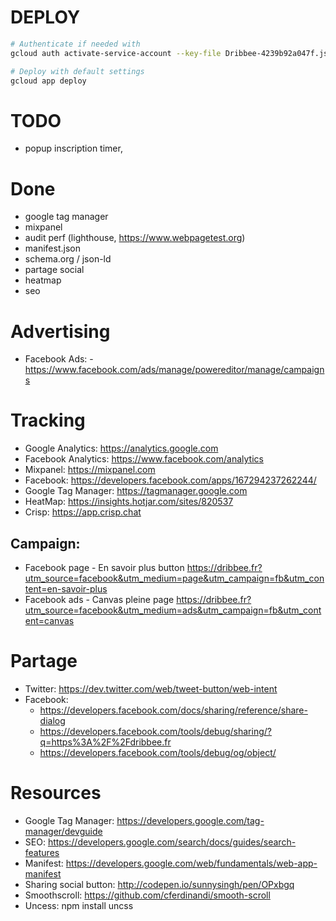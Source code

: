 # DEPLOY

```bash
# Authenticate if needed with
gcloud auth activate-service-account --key-file Dribbee-4239b92a047f.json 

# Deploy with default settings
gcloud app deploy
```

# TODO

- popup inscription timer, 

# Done

- google tag manager
- mixpanel
- audit perf (lighthouse, https://www.webpagetest.org)
- manifest.json
- schema.org / json-ld
- partage social
- heatmap 
- seo


# Advertising

- Facebook Ads: - https://www.facebook.com/ads/manage/powereditor/manage/campaigns

# Tracking

- Google Analytics: https://analytics.google.com
- Facebook Analytics: https://www.facebook.com/analytics
- Mixpanel: https://mixpanel.com
- Facebook: https://developers.facebook.com/apps/167294237262244/
- Google Tag Manager: https://tagmanager.google.com
- HeatMap: https://insights.hotjar.com/sites/820537
- Crisp: https://app.crisp.chat

## Campaign:
- Facebook page - En savoir plus button
  https://dribbee.fr?utm_source=facebook&utm_medium=page&utm_campaign=fb&utm_content=en-savoir-plus
- Facebook ads - Canvas pleine page
  https://dribbee.fr?utm_source=facebook&utm_medium=ads&utm_campaign=fb&utm_content=canvas

# Partage

- Twitter: https://dev.twitter.com/web/tweet-button/web-intent
- Facebook: 
  - https://developers.facebook.com/docs/sharing/reference/share-dialog
  - https://developers.facebook.com/tools/debug/sharing/?q=https%3A%2F%2Fdribbee.fr
  - https://developers.facebook.com/tools/debug/og/object/

# Resources

- Google Tag Manager: https://developers.google.com/tag-manager/devguide
- SEO: https://developers.google.com/search/docs/guides/search-features
- Manifest: https://developers.google.com/web/fundamentals/web-app-manifest
- Sharing social button: http://codepen.io/sunnysingh/pen/OPxbgq
- Smoothscroll: https://github.com/cferdinandi/smooth-scroll
- Uncess: npm install uncss

